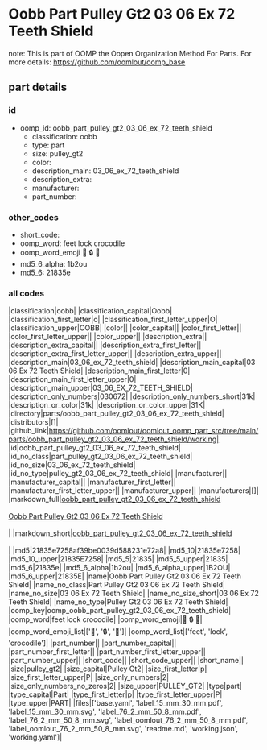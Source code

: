 # Oobb Part Pulley Gt2 03 06 Ex 72 Teeth Shield  

note: This is part of OOMP the Oopen Organization Method For Parts. For more details: https://github.com/oomlout/oomp_base

##  part details





### id
* oomp_id: oobb_part_pulley_gt2_03_06_ex_72_teeth_shield
  * classification: oobb
  * type: part
  * size: pulley_gt2
  * color: 
  * description_main: 03_06_ex_72_teeth_shield
  * description_extra: 
  * manufacturer: 
  * part_number: 

### other_codes
* short_code: 
* oomp_word: feet lock crocodile
* oomp_word_emoji :feet: :lock: :crocodile:
* md5_6_alpha: 1b2ou
* md5_6: 21835e

### all codes 
|classification|oobb|
|classification_capital|Oobb|
|classification_first_letter|o|
|classification_first_letter_upper|O|
|classification_upper|OOBB|
|color||
|color_capital||
|color_first_letter||
|color_first_letter_upper||
|color_upper||
|description_extra||
|description_extra_capital||
|description_extra_first_letter||
|description_extra_first_letter_upper||
|description_extra_upper||
|description_main|03_06_ex_72_teeth_shield|
|description_main_capital|03 06 Ex 72 Teeth Shield|
|description_main_first_letter|0|
|description_main_first_letter_upper|0|
|description_main_upper|03_06_EX_72_TEETH_SHIELD|
|description_only_numbers|030672|
|description_only_numbers_short|31k|
|description_or_color|31k|
|description_or_color_upper|31K|
|directory|parts/oobb_part_pulley_gt2_03_06_ex_72_teeth_shield|
|distributors|[]|
|github_link|https://github.com/oomlout/oomlout_oomp_part_src/tree/main/parts/oobb_part_pulley_gt2_03_06_ex_72_teeth_shield/working|
|id|oobb_part_pulley_gt2_03_06_ex_72_teeth_shield|
|id_no_class|part_pulley_gt2_03_06_ex_72_teeth_shield|
|id_no_size|03_06_ex_72_teeth_shield|
|id_no_type|pulley_gt2_03_06_ex_72_teeth_shield|
|manufacturer||
|manufacturer_capital||
|manufacturer_first_letter||
|manufacturer_first_letter_upper||
|manufacturer_upper||
|manufacturers|[]|
|markdown_full|[oobb_part_pulley_gt2_03_06_ex_72_teeth_shield](https://github.com/oomlout/oomlout_oomp_part_src/tree/main/parts/oobb_part_pulley_gt2_03_06_ex_72_teeth_shield/working)<br>[](https://github.com/oomlout/oomlout_oomp_part_src/tree/main/parts/oobb_part_pulley_gt2_03_06_ex_72_teeth_shield/working)<br>[Oobb Part Pulley Gt2 03 06 Ex 72 Teeth Shield](https://github.com/oomlout/oomlout_oomp_part_src/tree/main/parts/oobb_part_pulley_gt2_03_06_ex_72_teeth_shield/working)<br><br>|
|markdown_short|[oobb_part_pulley_gt2_03_06_ex_72_teeth_shield](https://github.com/oomlout/oomlout_oomp_part_src/tree/main/parts/oobb_part_pulley_gt2_03_06_ex_72_teeth_shield/working)<br><br>|
|md5|21835e7258af39be0039d588231e72a8|
|md5_10|21835e7258|
|md5_10_upper|21835E7258|
|md5_5|21835|
|md5_5_upper|21835|
|md5_6|21835e|
|md5_6_alpha|1b2ou|
|md5_6_alpha_upper|1B2OU|
|md5_6_upper|21835E|
|name|Oobb Part Pulley Gt2 03 06 Ex 72 Teeth Shield|
|name_no_class|Part Pulley Gt2 03 06 Ex 72 Teeth Shield|
|name_no_size|03 06 Ex 72 Teeth Shield|
|name_no_size_short|03 06 Ex 72 Teeth Shield|
|name_no_type|Pulley Gt2 03 06 Ex 72 Teeth Shield|
|oomp_key|oomp_oobb_part_pulley_gt2_03_06_ex_72_teeth_shield|
|oomp_word|feet lock crocodile|
|oomp_word_emoji|:feet: :lock: :crocodile:|
|oomp_word_emoji_list|[':feet:', ':lock:', ':crocodile:']|
|oomp_word_list|['feet', 'lock', 'crocodile']|
|part_number||
|part_number_capital||
|part_number_first_letter||
|part_number_first_letter_upper||
|part_number_upper||
|short_code||
|short_code_upper||
|short_name||
|size|pulley_gt2|
|size_capital|Pulley Gt2|
|size_first_letter|p|
|size_first_letter_upper|P|
|size_only_numbers|2|
|size_only_numbers_no_zeros|2|
|size_upper|PULLEY_GT2|
|type|part|
|type_capital|Part|
|type_first_letter|p|
|type_first_letter_upper|P|
|type_upper|PART|
|files|['base.yaml', 'label_15_mm_30_mm.pdf', 'label_15_mm_30_mm.svg', 'label_76_2_mm_50_8_mm.pdf', 'label_76_2_mm_50_8_mm.svg', 'label_oomlout_76_2_mm_50_8_mm.pdf', 'label_oomlout_76_2_mm_50_8_mm.svg', 'readme.md', 'working.json', 'working.yaml']|
